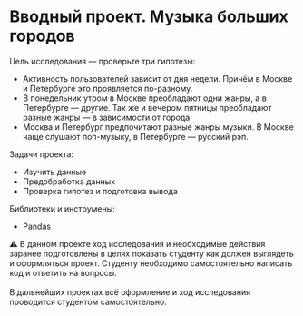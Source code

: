 # Вводный проект. Музыка больших городов

Цель исследования — проверьте три гипотезы:
* Активность пользователей зависит от дня недели. Причём в Москве и Петербурге это проявляется по-разному.
* В понедельник утром в Москве преобладают одни жанры, а в Петербурге — другие. Так же и вечером пятницы преобладают разные жанры — в зависимости от города.
* Москва и Петербург предпочитают разные жанры музыки. В Москве чаще слушают поп-музыку, в Петербурге — русский рэп.

Задачи проекта:
* Изучить данные
* Предобработка данных
* Проверка гипотез и подготовка вывода

Библиотеки и инструмены:
* Pandas

<div class="alert alert-warning"> ⚠️
В данном проекте ход исследования и необходимые действия заранее подготовлены в целях показать студенту как должен выглядеть и оформляться проект. Студенту необходимо самостоятельно написать код и ответить на вопросы.
<br><br>
В дальнейших проектах всё оформление и ход исследования проводится студентом самостоятельно.
</div>
